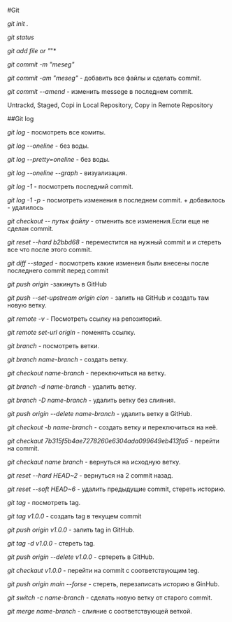 #Git

*git init .*

*git status*

*git add file or "*"*

*git commit -m "meseg"*

*git commit -am "meseg"* - добавить все файлы и сделать commit.

*git commit --amend* - изменить messege в последнем commit.

Untrackd, Staged, Copi in Local Repository, Copy in Remote Repository

##Git log

*git log* - посмотреть все комиты.

*git log --oneline* - без воды.

*git log --pretty=oneline* - без воды.

*git log --oneline --graph* - визуализация.

*git log -1* - посмотреть последний commit.

*git log -1 -p* - посмотреть изменения в последнем commit. + добавилось - удалилось

*git checkout -- путьк файлу* - отменить все изменения.Если еще не сделан commit.

*git reset --hard b2bbd68* - переместится на нужный commit и и стереть все что после этого  commit. 

*git diff --staged* - посмотреть какие изменеия были внесены после последнего commit перед commit

*git push origin* -закинуть в GitHub

*git push --set-upstream origin clon* - залить на GitHub и создать там новую ветку.

*git remote -v* - Посмотреть ссылку на репозиторий.

*git remote set-url origin* - поменять ссылку.

*git branch* - посмотреть ветки.

*git branch name-branch* - создать ветку.

*git checkout name-branch* - переключиться на ветку.

*git branch -d name-branch* - удалить ветку.

*git branch -D name-branch* - удалить ветку без слияния.

*git push origin --delete name-branch* - удалить ветку в GitHub.

*git checkout -b name-branch* - создать ветку и переключиться на неё.

*git checkaut 7b315f5b4ae7278260e6304ada099649eb413fa5* - перейти на commit.

*git checkaut name branch* - вернуться на исходную ветку.

*git reset --hard HEAD~2* - вернуться на 2 commit назад.

*git reset --soft HEAD~6* - удалить предыдущие commit, стереть историю.

*git tag* - посмотреть tag.

*git tag v1.0.0* - создать tag в текущем commit

*git push origin v1.0.0* - залить tag in GitHub.

*git tag -d v1.0.0* - стереть tag.

*git push origin --delete v1.0.0* - сртереть в GitHub.

*git checkaut v1.0.0* - перейти на commit с соответствующим teg.

*git push origin main --forse* - стереть, перезаписать историю в GinHub.

*git switch -c name-branch* - сделать новую ветку от старого commit.

*git merge name-branch* - слияние с соответствующей веткой.
















	
